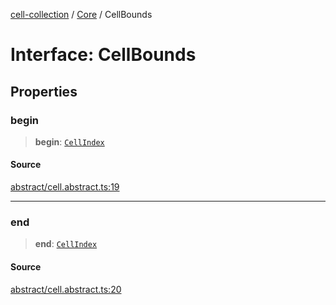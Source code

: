 [cell-collection](../../modules.md) / [Core](../index.md) / CellBounds

# Interface: CellBounds

## Properties

### begin

> **begin**: [`CellIndex`](CellIndex.md)

#### Source

[abstract/cell.abstract.ts:19](https://github.com/benoitlahoz/cell-collection/blob/0946bc3b2fdc5f73e1e8cc4664c5e944d8bb875a/src/abstract/cell.abstract.ts#L19)

***

### end

> **end**: [`CellIndex`](CellIndex.md)

#### Source

[abstract/cell.abstract.ts:20](https://github.com/benoitlahoz/cell-collection/blob/0946bc3b2fdc5f73e1e8cc4664c5e944d8bb875a/src/abstract/cell.abstract.ts#L20)
